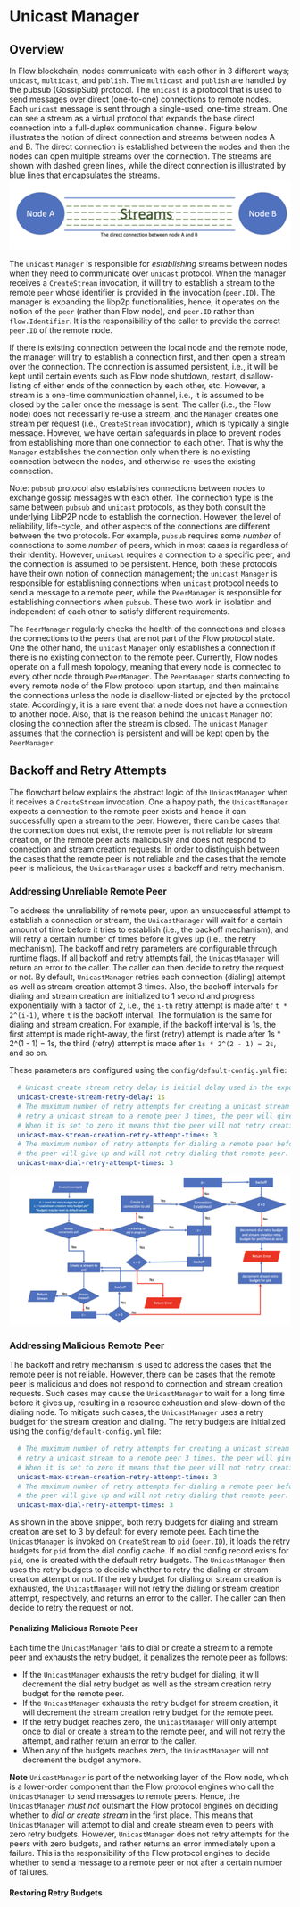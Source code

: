 # Unicast Manager

## Overview
In Flow blockchain, nodes communicate with each other in 3 different ways; `unicast`, `multicast`, and `publish`.
The `multicast` and `publish` are handled by the pubsub (GossipSub) protocol.
The `unicast` is a protocol that is used to send messages over direct (one-to-one) connections to remote nodes.
Each `unicast` message is sent through a single-used, one-time stream. One can see a stream as a virtual protocol
that expands the base direct connection into a full-duplex communication channel.
Figure below illustrates the notion of direct connection and streams between nodes A and B. The direct 
connection is established between the nodes and then the nodes can open multiple streams over the connection.
The streams are shown with dashed green lines, while the direct connection is illustrated by blue lines that
encapsulates the streams.
![streams.png](streams.png)

The `unicast` `Manager` is responsible for _establishing_ streams between nodes when they need to communicate
over `unicast` protocol. When the manager receives a `CreateStream` invocation, it will try to establish a stream to the
remote `peer` whose identifier is provided in the invocation (`peer.ID`). The manager is expanding the libp2p
functionalities, hence, it operates on the notion of the `peer` (rather than Flow node), and `peer.ID` rather
than `flow.Identifier`. It is the responsibility of the caller to provide the correct `peer.ID` of the remote
node. 

If there is existing connection between the local node and the remote node, the manager will try to establish
a connection first, and then open a stream over the connection. The connection is assumed persistent, i.e., it
will be kept until certain events such as Flow node shutdown, restart, disallow-listing of either ends of the connection
by each other, etc. However, a stream is a one-time communication channel, i.e., it is assumed to be closed 
by the caller once the message is sent. The caller (i.e., the Flow node) does not necessarily re-use a stream, and the 
`Manager` creates one stream per request (i.e., `CreateStream` invocation), which is typically a single message.
However, we have certain safeguards in place to prevent nodes from establishing more than one connection to each other.
That is why the `Manager` establishes the connection only when there is no existing connection between the nodes, and otherwise
re-uses the existing connection.

Note: `pubsub` protocol also establishes connections between nodes to exchange gossip messages with each other.
The connection type is the same between `pubsub` and `unicast` protocols, as they both consult the underlying LibP2P node to
establish the connection. However, the level of reliability, life-cycle, and other aspects of the connections are different
between the two protocols. For example, `pubsub` requires some _number_ of connections to some _number_ of peers, which in most cases
is regardless of their identity. However, `unicast` requires a connection to a specific peer, and the connection is assumed
to be persistent. Hence, both these protocols have their own notion of connection management; the `unicast` `Manager` is responsible
for establishing connections when `unicast` protocol needs to send a message to a remote peer, while the `PeerManager` is responsible 
for establishing connections when `pubsub`. These two work in isolation and independent of each other to satisfy different requirements.

The `PeerManager` regularly checks the health of the connections and closes the connections to the peers that are not part of the Flow 
protocol state. One the other hand, the `unicast` `Manager` only establishes a connection if there is no existing connection to the remote
peer. Currently, Flow nodes operate on a full mesh topology, meaning that every node is connected to every other node through `PeerManager`.
The `PeerManager` starts connecting to every remote node of the Flow protocol upon startup, and then maintains the connections unless the node
is disallow-listed or ejected by the protocol state. Accordingly, it is a rare event that a node does not have a connection to another node.
Also, that is the reason behind the `unicast` `Manager` not closing the connection after the stream is closed. The `unicast` `Manager` assumes
that the connection is persistent and will be kept open by the `PeerManager`. 

## Backoff and Retry Attempts
The flowchart below explains the abstract logic of the `UnicastManager` when it receives a `CreateStream` invocation.
One a happy path, the `UnicastManager` expects a connection to the remote peer exists and hence it can successfully open a stream to the peer.
However, there can be cases that the connection does not exist, the remote peer is not reliable for stream creation, or the remote peer acts
maliciously and does not respond to connection and stream creation requests. In order to distinguish between the cases that the remote peer
is not reliable and the cases that the remote peer is malicious, the `UnicastManager` uses a backoff and retry mechanism.

### Addressing Unreliable Remote Peer
To address the unreliability of remote peer, upon an unsuccessful attempt to establish a connection or stream, the `UnicastManager` will wait for a certain amount of time before it tries to establish (i.e., the backoff mechanism),
and will retry a certain number of times before it gives up (i.e., the retry mechanism). The backoff and retry parameters are configurable through runtime flags.
If all backoff and retry attempts fail, the `UnicastManager` will return an error to the caller. The caller can then decide to retry the request or not.
By default, `UnicastManager` retries each connection (dialing) attempt as well as stream creation attempt 3 times. Also, the backoff intervals for dialing and stream creation are initialized to 1 second and progress 
exponentially with a factor of 2, i.e., the `i-th` retry attempt is made after `t * 2^(i-1)`, where `t` is the backoff interval. The formulation is the same for dialing and 
stream creation. For example, if the backoff interval is 1s, the first attempt is made right-away, the first (retry) attempt is made after 1s * 2^(1 - 1) = 1s, the third (retry) attempt is made 
after `1s * 2^(2 - 1) = 2s`, and so on.

These parameters are configured using the `config/default-config.yml` file:
```yaml
  # Unicast create stream retry delay is initial delay used in the exponential backoff for create stream retries
  unicast-create-stream-retry-delay: 1s
  # The maximum number of retry attempts for creating a unicast stream to a remote peer before giving up. If it is set to 3 for example, it means that if a peer fails to create
  # retry a unicast stream to a remote peer 3 times, the peer will give up and will not retry creating a unicast stream to that remote peer.
  # When it is set to zero it means that the peer will not retry creating a unicast stream to a remote peer if it fails.
  unicast-max-stream-creation-retry-attempt-times: 3
  # The maximum number of retry attempts for dialing a remote peer before giving up. If it is set to 3 for example, it means that if a peer fails to dial a remote peer 3 times,
  # the peer will give up and will not retry dialing that remote peer.
  unicast-max-dial-retry-attempt-times: 3
```

![retry.png](retry.png)

### Addressing Malicious Remote Peer
The backoff and retry mechanism is used to address the cases that the remote peer is not reliable. 
However, there can be cases that the remote peer is malicious and does not respond to connection and stream creation requests.
Such cases may cause the `UnicastManager` to wait for a long time before it gives up, resulting in a resource exhaustion and slow-down of the dialing node.
To mitigate such cases, the `UnicastManager` uses a retry budget for the stream creation and dialing. The retry budgets are initialized 
using the `config/default-config.yml` file:
```yaml
  # The maximum number of retry attempts for creating a unicast stream to a remote peer before giving up. If it is set to 3 for example, it means that if a peer fails to create
  # retry a unicast stream to a remote peer 3 times, the peer will give up and will not retry creating a unicast stream to that remote peer.
  # When it is set to zero it means that the peer will not retry creating a unicast stream to a remote peer if it fails.
  unicast-max-stream-creation-retry-attempt-times: 3
  # The maximum number of retry attempts for dialing a remote peer before giving up. If it is set to 3 for example, it means that if a peer fails to dial a remote peer 3 times,
  # the peer will give up and will not retry dialing that remote peer.
  unicast-max-dial-retry-attempt-times: 3
```

As shown in the above snippet, both retry budgets for dialing and stream creation are set to 3 by default for every remote peer.
Each time the `UnicastManager` is invoked on `CreateStream` to `pid` (`peer.ID`), it loads the retry budgets for `pid` from the dial config cache.
If no dial config record exists for `pid`, one is created with the default retry budgets. The `UnicastManager` then uses the retry budgets to decide
whether to retry the dialing or stream creation attempt or not. If the retry budget for dialing or stream creation is exhausted, the `UnicastManager`
will not retry the dialing or stream creation attempt, respectively, and returns an error to the caller. The caller can then decide to retry the request or not.

#### Penalizing Malicious Remote Peer
Each time the `UnicastManager` fails to dial or create a stream to a remote peer and exhausts the retry budget, it penalizes the remote peer as follows:
- If the `UnicastManager` exhausts the retry budget for dialing, it will decrement the dial retry budget as well as the stream creation retry budget for the remote peer.
- If the `UnicastManager` exhausts the retry budget for stream creation, it will decrement the stream creation retry budget for the remote peer.
- If the retry budget reaches zero, the `UnicastManager` will only attempt once to dial or create a stream to the remote peer, and will not retry the attempt, and rather return an error to the caller.
- When any of the budgets reaches zero, the `UnicastManager` will not decrement the budget anymore.

**Note** `UnicastManager` is part of the networking layer of the Flow node, which is a lower-order component than
the Flow protocol engines who call the `UnicastManager` to send messages to remote peers. Hence, the `UnicastManager` _must not_ outsmart
the Flow protocol engines on deciding whether to _dial or create stream_ in the first place. This means that `UnicastManager` will attempt 
to dial and create stream even to peers with zero retry budgets. However, `UnicastManager` does not retry attempts for the peers with zero budgets, and rather
returns an error immediately upon a failure. This is the responsibility of the Flow protocol engines to decide whether
to send a message to a remote peer or not after a certain number of failures. 

#### Restoring Retry Budgets
